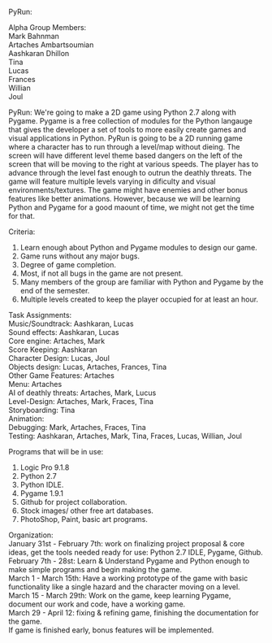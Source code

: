 PyRun:

Alpha Group Members:  
Mark Bahnman  
Artaches Ambartsoumian  
Aashkaran Dhillon  
Tina  
Lucas  
Frances  
Willian  
Joul  

PyRun:
We're going to make a 2D game using Python 2.7 along with Pygame. Pygame is a free collection of modules for the Python
langauge that gives the developer a set of tools to more easily create games and visual applications in Python. PyRun is going
to be a 2D running game where a character has to run through a level/map without dieing. The screen will have different level theme
based dangers on the left of the screen that will be moving to the right at various speeds. The player has to advance through the level
fast enough to outrun the deathly threats. The game will feature multiple levels varying in dificulty and visual environments/textures.
The game might have enemies and other bonus features like better animations. However, because we will be learning Python and Pygame
for a good maount of time, we might not get the time for that.

Criteria:
1. Learn enough about Python and Pygame modules to design our game.  
1. Game runs without any major bugs.  
2. Degree of game completion.  
4. Most, if not all bugs in the game are not present.  
5. Many members of the group are familiar with Python and Pygame by the end of the semester.  
6. Multiple levels created to keep the player occupied for at least an hour.  


Task Assignments:  
Music/Soundtrack: Aashkaran, Lucas  
Sound effects: Aashkaran, Lucas  
Core engine: Artaches, Mark  
Score Keeping: Aashkaran  
Character Design: Lucas, Joul  
Objects design: Lucas, Artaches, Frances, Tina  
Other Game Features: Artaches  
Menu: Artaches  
AI of deathly threats: Artaches, Mark, Lucus  
Level-Design: Artaches, Mark, Fraces, Tina  
Storyboarding: Tina  
Animation:   
Debugging: Mark, Artaches, Fraces, Tina  
Testing: Aashkaran, Artaches, Mark, Tina, Fraces, Lucas, Willian, Joul  

Programs that will be in use:  
1. Logic Pro 9.1.8  
2. Python 2.7  
3. Python IDLE.  
4. Pygame 1.9.1  
5. Github for project collaboration.  
6. Stock images/ other free art databases.  
7. PhotoShop, Paint, basic art programs.  

Organization:  
January 31st - February 7th: work on finalizing project proposal & core ideas, get the tools needed ready for use: Python 2.7 IDLE, Pygame, Github.  
February 7th - 28st: Learn & Understand Pygame and Python enough to make simple programs and begin making the game.  
March 1 - March 15th: Have a working prototype of the game with basic functionality like a single hazard and the character moving on a level.  
March 15 - March 29th: Work on the game, keep learning Pygame, document our work and code, have a working game.  
March 29 - April 12: fixing & refining game, finishing the documentation for the game.  
If game is finished early, bonus features will be implemented.  
